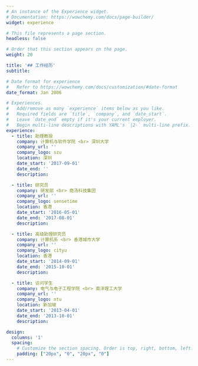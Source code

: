 ```yaml
---
# An instance of the Experience widget.
# Documentation: https://wowchemy.com/docs/page-builder/
widget: experience

# This file represents a page section.
headless: false

# Order that this section appears on the page.
weight: 20

title: '## 工作经历'
subtitle:

# Date format for experience
#   Refer to https://wowchemy.com/docs/customization/#date-format
date_format: Jan 2006

# Experiences.
#   Add/remove as many `experience` items below as you like.
#   Required fields are `title`, `company`, and `date_start`.
#   Leave `date_end` empty if it's your current employer.
#   Begin multi-line descriptions with YAML's `|2-` multi-line prefix.
experience:
  - title: 助理教授
    company: 计算机与软件学院 <br> 深圳大学
    company_url: ''
    company_logo: szu
    location: 深圳
    date_start: '2017-09-01'
    date_end: ''
    description:

  - title: 研究员
    company: 研发部 <br> 商汤科技集团
    company_url: ''
    company_logo: sensetime
    location: 香港
    date_start: '2016-05-01'
    date_end: '2017-08-01'
    description: 

  - title: 高级助理研究员
    company: 计算机系 <br> 香港城市大学
    company_url: ''
    company_logo: cityu
    location: 香港
    date_start: '2014-09-01'
    date_end: '2015-10-01'
    description: 

  - title: 访问学生
    company: 电气与电子工程学院 <br> 南洋理工大学
    company_url: ''
    company_logo: ntu
    location: 新加坡
    date_start: '2013-04-01'
    date_end: '2013-10-01'
    description: 

design:
  columns: '1'
  spacing:
    # Customize the section spacing. Order is top, right, bottom, left.
    padding: ["20px", "0", "20px", "0"]
---
```

